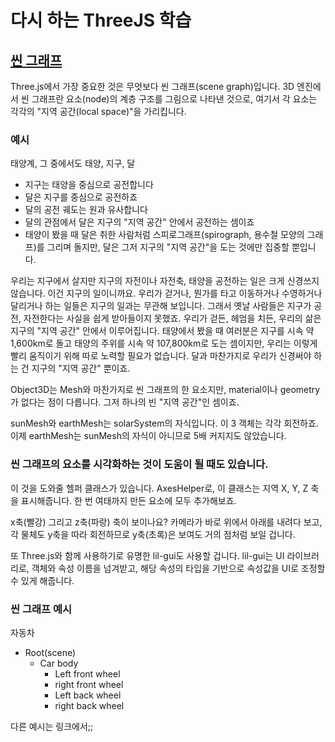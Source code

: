# 다시 하는 ThreeJS 학습

## [씬 그래프](https://threejs.org/manual/#ko/scenegraph)

Three.js에서 가장 중요한 것은 무엇보다 씬 그래프(scene graph)입니다.
3D 엔진에서 씬 그래프란 요소(node)의 계층 구조를 그림으로 나타낸 것으로, 여기서 각 요소는 각각의 "지역 공간(local space)"을 가리킵니다.

### 예시

태양계, 그 중에서도 태양, 지구, 달

- 지구는 태양을 중심으로 공전합니다
- 달은 지구를 중심으로 공전하죠
- 달의 공전 궤도는 원과 유사합니다
- 달의 관점에서 달은 지구의 "지역 공간" 안에서 공전하는 셈이죠
- 태양이 봤을 때 달은 취한 사람처럼 스피로그래프(spirograph, 용수철 모양의 그래프)를 그리며 돌지만, 달은 그저 지구의 "지역 공간"을 도는 것에만 집중할 뿐입니다.

우리는 지구에서 살지만 지구의 자전이나 자전축, 태양을 공전하는 일은 크게 신경쓰지 않습니다. 이건 지구의 일이니까요. 우리가 걷거나, 뭔가를 타고 이동하거나 수영하거나 달리거나 하는 일들은 지구의 일과는 무관해 보입니다. 그래서 옛날 사람들은 지구가 공전, 자전한다는 사실을 쉽게 받아들이지 못했죠. 우리가 걷든, 헤엄을 치든, 우리의 삶은 지구의 "지역 공간" 안에서 이루어집니다. 태양에서 봤을 때 여러분은 지구를 시속 약 1,600km로 돌고 태양의 주위를 시속 약 107,800km로 도는 셈이지만, 우리는 이렇게 빨리 움직이기 위해 따로 노력할 필요가 없습니다. 달과 마찬가지로 우리가 신경써야 하는 건 지구의 "지역 공간" 뿐이죠.

Object3D는 Mesh와 마찬가지로 씬 그래프의 한 요소지만, material이나 geometry가 없다는 점이 다릅니다.
그저 하나의 빈 "지역 공간"인 셈이죠.

sunMesh와 earthMesh는 solarSystem의 자식입니다.
이 3 객체는 각각 회전하죠.
이제 earthMesh는 sunMesh의 자식이 아니므로 5배 커지지도 않았습니다.

### 씬 그래프의 요소를 시각화하는 것이 도움이 될 때도 있습니다.

이 것을 도와줄 헬퍼 클래스가 있습니다.
AxesHelper로, 이 클래스는 지역 X, Y, Z 축을 표시해줍니다. 한 번 여태까지 만든 요소에 모두 추가해보죠.

x축(빨강) 그리고 z축(파랑) 축이 보이나요? 카메라가 바로 위에서 아래를 내려다 보고, 각 물체도 y축을 따라 회전하므로 y축(초록)은 보여도 거의 점처럼 보일 겁니다.

또 Three.js와 함께 사용하기로 유명한 lil-gui도 사용할 겁니다. lil-gui는 UI 라이브러리로, 객체와 속성 이름을 넘겨받고, 해당 속성의 타입을 기반으로 속성값을 UI로 조정할 수 있게 해줍니다.

### 씬 그래프 예시

자동차

- Root(scene)
  - Car body
    - Left front wheel
    - right front wheel
    - Left back wheel
    - right back wheel

다른 예시는 링크에서;;
